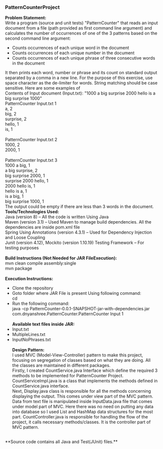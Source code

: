 ### PatternCounterProject

**Problem Statement:**
<br/>Write a program (source and unit tests) "PatternCounter" that reads an input document from a file (path provided as first command line argument) and calculates the number of occurrences of one of the 3 patterns based on the second command line argument:
- Counts occurrences of each unique word in the document
- Counts occurrences of each unique number in the document
- Counts occurrences of each unique phrase of three consecutive words in the document
 
It then prints each word, number or phrase and its count on standard output separated by a comma in a new line. For the purpose of this exercise, use space character as the de-limiter for words. String matching should be case sensitive. Here are some examples of <br/>Contents of Input document (Input.txt): "1000 a big surprise 2000 hello is a big surprise 1000" 
<br/>PatternCounter Input.txt 1
<br/>a, 2
<br/>big, 2
<br/>surprise, 2
<br/>hello, 1
<br/>is, 1 
<br/><br/>PatternCounter Input.txt 2
<br/>1000, 2
<br/>2000, 1 
<br/><br/>PatternCounter Input.txt 3
<br/>1000 a big, 1
<br/>a big surprise, 2
<br/>big surprise 2000, 1
<br/>surprise 2000 hello, 1
<br/>2000 hello is, 1
<br/>hello is a, 1
<br/>is a big, 1
<br/>big surprise 1000, 1 
<br/>The output could be empty if there are less than 3 words in the document.
**Tools/Technologies Used:**
<br/> Java (version 8) – All the code is written Using Java
<br/> Maven (version 3.1) – Used Maven to manage build dependencies. All the dependencies are inside pom.xml file
<br/> Spring Using Annotations (version 4.3.1) – Used for Dependency Injection and Loose Coupling
<br/> Junit (version 4.12), Mockito (version 1.10.19) Testing Framework – For testing purposes
<br/><br/>
**Build Instructions (Not Needed for JAR FileExecution):**
<br/> mvn clean compile assembly:single
<br/> mvn package
<br/><br/>
**Execution Instructions:**
- Clone the repository
- Goto folder where JAR File is present Using following command:
<br/>cd <LocationWhereJARFileIsPresent>
- Run the following command:
<br/>java -cp PatternCounter-0.0.1-SNAPSHOT-jar-with-dependencies.jar com.dnyanshree.PatternCounter.PatternCounter Input 1
<br/><br/>
**Available text files inside JAR:**
- Input.txt
- MultipleLines.txt
- InputNoPhrases.txt 
<br/><br/>
**Design Pattern:**
<br/> I used MVC (Model-View-Controller) pattern to make this project, focusing on segregation of classes based on what they are doing. All the classes are maintained in different packages.
<br/>Firstly, I created CountService.java Interface which define the required 3 methods to be implemented for PatternCounter Project. CountServiceImpl.java is a class that implements the methods defined in CountService.java interface.
<br/>Next, Display.java class is responsible for all the methods concerning displaying the output. This comes under view part of the MVC pattern.
<br/>Data from text file is manipulated inside InputData.java file that comes under model part of MVC. Here there was no need on putting any data into database so I used List and HashMap data structures for the most part.
CountController.java is responsible for handling the flow of the project, it calls necessary methods/classes. It is the controller part of MVC pattern.
<br/>
**Source code contains all Java and Test(JUnit) files.**
